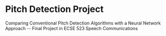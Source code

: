 # Pitch Detection Project
Comparing Conventional Pitch Detection Algorithms with a Neural Network Approach -- Final Project in ECSE 523 Speech Communications
